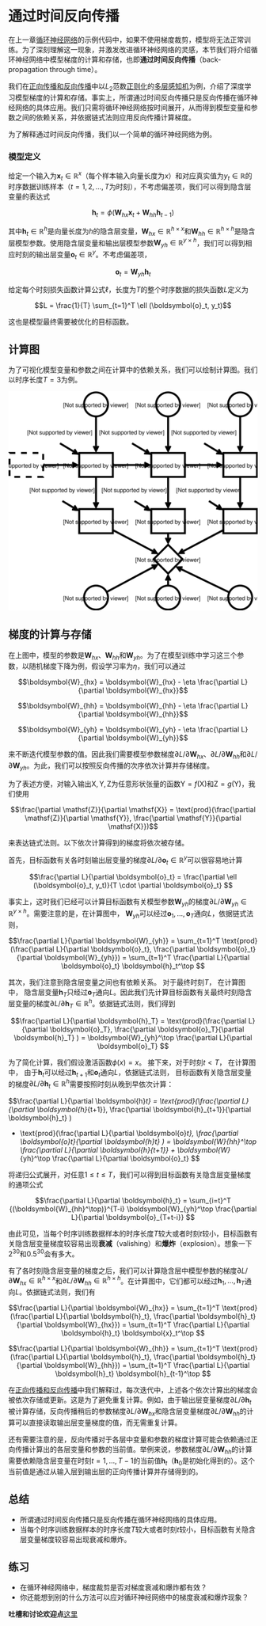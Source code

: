 # 通过时间反向传播

在上一章[循环神经网络](rnn-scratch.md)的示例代码中，如果不使用梯度裁剪，模型将无法正常训练。为了深刻理解这一现象，并激发改进循环神经网络的灵感，本节我们将介绍循环神经网络中模型梯度的计算和存储，也即**通过时间反向传播**（back-propagation through time）。


我们在[正向传播和反向传播](../chapter_supervised-learning/backprop.md)中以$L_2$范数[正则化](../chapter_supervised-learning/reg-scratch.md)的[多层感知机](../chapter_supervised-learning/mlp-scratch.md)为例，介绍了深度学习模型梯度的计算和存储。事实上，所谓通过时间反向传播只是反向传播在循环神经网络的具体应用。我们只需将循环神经网络按时间展开，从而得到模型变量和参数之间的依赖关系，并依据链式法则应用反向传播计算梯度。

为了解释通过时间反向传播，我们以一个简单的循环神经网络为例。


### 模型定义

给定一个输入为$\boldsymbol{x}_t \in \mathbb{R}^x$（每个样本输入向量长度为$x$）和对应真实值为$y_t \in \mathbb{R}$的时序数据训练样本（$t = 1, 2, \ldots, T$为时刻），不考虑偏差项，我们可以得到隐含层变量的表达式

$$\boldsymbol{h}_t = \phi(\boldsymbol{W}_{hx} \boldsymbol{x}_t + \boldsymbol{W}_{hh} \boldsymbol{h}_{t-1})$$

其中$\boldsymbol{h}_t \in \mathbb{R}^h$是向量长度为$h$的隐含层变量，$\boldsymbol{W}_{hx} \in \mathbb{R}^{h \times x}$和$\boldsymbol{W}_{hh} \in \mathbb{R}^{h \times h}$是隐含层模型参数。使用隐含层变量和输出层模型参数$\boldsymbol{W}_{yh} \in \mathbb{R}^{y \times h}$，我们可以得到相应时刻的输出层变量$\boldsymbol{o}_t \in \mathbb{R}^y$。不考虑偏差项，

$$\boldsymbol{o}_t = \boldsymbol{W}_{yh} \boldsymbol{h}_{t}$$

给定每个时刻损失函数计算公式$\ell$，长度为$T$的整个时序数据的损失函数$L$定义为

$$L = \frac{1}{T} \sum_{t=1}^T \ell (\boldsymbol{o}_t, y_t)$$

这也是模型最终需要被优化的目标函数。

## 计算图

为了可视化模型变量和参数之间在计算中的依赖关系，我们可以绘制计算图。我们以时序长度$T=3$为例。

![](../img/rnn-bptt.svg)

## 梯度的计算与存储

在上图中，模型的参数是$\boldsymbol{W}_{hx}$、$\boldsymbol{W}_{hh}$和$\boldsymbol{W}_{yh}$。为了在模型训练中学习这三个参数，以随机梯度下降为例，假设学习率为$\eta$，我们可以通过

$$\boldsymbol{W}_{hx} = \boldsymbol{W}_{hx} - \eta \frac{\partial L}{\partial \boldsymbol{W}_{hx}}$$

$$\boldsymbol{W}_{hh} = \boldsymbol{W}_{hh} - \eta \frac{\partial L}{\partial \boldsymbol{W}_{hh}}$$

$$\boldsymbol{W}_{yh} = \boldsymbol{W}_{yh} - \eta \frac{\partial L}{\partial \boldsymbol{W}_{yh}}$$


来不断迭代模型参数的值。因此我们需要模型参数梯度$\partial L/\partial \boldsymbol{W}_{hx}$、$\partial L/\partial \boldsymbol{W}_{hh}$和$\partial L/\partial \boldsymbol{W}_{yh}$。为此，我们可以按照反向传播的次序依次计算并存储梯度。

为了表述方便，对输入输出$\mathsf{X}, \mathsf{Y}, \mathsf{Z}$为任意形状张量的函数$\mathsf{Y}=f(\mathsf{X})$和$\mathsf{Z}=g(\mathsf{Y})$，我们使用

$$\frac{\partial \mathsf{Z}}{\partial \mathsf{X}} = \text{prod}(\frac{\partial \mathsf{Z}}{\partial \mathsf{Y}}, \frac{\partial \mathsf{Y}}{\partial \mathsf{X}})$$

来表达链式法则。以下依次计算得到的梯度将依次被存储。

首先，目标函数有关各时刻输出层变量的梯度$\partial L/\partial \boldsymbol{o}_t \in \mathbb{R}^y$可以很容易地计算

$$\frac{\partial L}{\partial \boldsymbol{o}_t} =  \frac{\partial \ell (\boldsymbol{o}_t, y_t)}{T \cdot \partial \boldsymbol{o}_t} $$

事实上，这时我们已经可以计算目标函数有关模型参数$\boldsymbol{W}_{yh}$的梯度$\partial L/\partial \boldsymbol{W}_{yh} \in \mathbb{R}^{y \times h}$。需要注意的是，在计算图中，
$\boldsymbol{W}_{yh}$可以经过$\boldsymbol{o}_1, \ldots, \boldsymbol{o}_T$通向$L$，依据链式法则，

$$\frac{\partial L}{\partial \boldsymbol{W}_{yh}} 
= \sum_{t=1}^T \text{prod}(\frac{\partial L}{\partial \boldsymbol{o}_t}, \frac{\partial \boldsymbol{o}_t}{\partial \boldsymbol{W}_{yh}}) 
= \sum_{t=1}^T \frac{\partial L}{\partial \boldsymbol{o}_t} \boldsymbol{h}_t^\top
$$


其次，我们注意到隐含层变量之间也有依赖关系。
对于最终时刻$T$，
在计算图中，
隐含层变量$\boldsymbol{h}_T$只经过$\boldsymbol{o}_T$通向$L$。因此我们先计算目标函数有关最终时刻隐含层变量的梯度$\partial L/\partial \boldsymbol{h}_T \in \mathbb{R}^h$。依据链式法则，我们得到

$$\frac{\partial L}{\partial \boldsymbol{h}_T} = \text{prod}(\frac{\partial L}{\partial \boldsymbol{o}_T}, \frac{\partial \boldsymbol{o}_T}{\partial \boldsymbol{h}_T} ) = \boldsymbol{W}_{yh}^\top \frac{\partial L}{\partial \boldsymbol{o}_T}
$$


为了简化计算，我们假设激活函数$\phi(x) = x$。
接下来，对于时刻$t < T$，
在计算图中，
由于$\boldsymbol{h}_t$可以经过$\boldsymbol{h}_{t+1}$和$\boldsymbol{o}_t$通向$L$，依据链式法则，
目标函数有关隐含层变量的梯度$\partial L/\partial \boldsymbol{h}_t \in \mathbb{R}^h$需要按照时刻从晚到早依次计算：


$$\frac{\partial L}{\partial \boldsymbol{h}_t} 
= \text{prod}(\frac{\partial L}{\partial \boldsymbol{h}_{t+1}}, \frac{\partial \boldsymbol{h}_{t+1}}{\partial \boldsymbol{h}_t} ) 
+ \text{prod}(\frac{\partial L}{\partial \boldsymbol{o}_t}, \frac{\partial \boldsymbol{o}_t}{\partial \boldsymbol{h}_t} ) 
= \boldsymbol{W}_{hh}^\top \frac{\partial L}{\partial \boldsymbol{h}_{t+1}} + \boldsymbol{W}_{yh}^\top \frac{\partial L}{\partial \boldsymbol{o}_t}
$$

将递归公式展开，对任意$1 \leq t \leq T$，我们可以得到目标函数有关隐含层变量梯度的通项公式

$$\frac{\partial L}{\partial \boldsymbol{h}_t} 
= \sum_{i=t}^T {(\boldsymbol{W}_{hh}^\top)}^{T-i} \boldsymbol{W}_{yh}^\top \frac{\partial L}{\partial \boldsymbol{o}_{T+t-i}}
$$

由此可见，当每个时序训练数据样本的时序长度$T$较大或者时刻$t$较小，目标函数有关隐含层变量梯度较容易出现**衰减**（valishing）和**爆炸**（explosion）。想象一下$2^{30}$和$0.5^{30}$会有多大。


有了各时刻隐含层变量的梯度之后，我们可以计算隐含层中模型参数的梯度$\partial L/\partial \boldsymbol{W}_{hx} \in \mathbb{R}^{h \times x}$和$\partial L/\partial \boldsymbol{W}_{hh} \in \mathbb{R}^{h \times h}$。在计算图中，它们都可以经过$\boldsymbol{h}_1, \ldots, \boldsymbol{h}_T$通向$L$。依据链式法则，我们有

$$\frac{\partial L}{\partial \boldsymbol{W}_{hx}} 
= \sum_{t=1}^T \text{prod}(\frac{\partial L}{\partial \boldsymbol{h}_t}, \frac{\partial \boldsymbol{h}_t}{\partial \boldsymbol{W}_{hx}}) 
= \sum_{t=1}^T \frac{\partial L}{\partial \boldsymbol{h}_t} \boldsymbol{x}_t^\top
$$

$$\frac{\partial L}{\partial \boldsymbol{W}_{hh}} 
= \sum_{t=1}^T \text{prod}(\frac{\partial L}{\partial \boldsymbol{h}_t}, \frac{\partial \boldsymbol{h}_t}{\partial \boldsymbol{W}_{hh}}) 
= \sum_{t=1}^T \frac{\partial L}{\partial \boldsymbol{h}_t} \boldsymbol{h}_{t-1}^\top
$$


在[正向传播和反向传播](../chapter_supervised-learning/backprop.md)中我们解释过，每次迭代中，上述各个依次计算出的梯度会被依次存储或更新。这是为了避免重复计算。例如，由于输出层变量梯度$\partial L/\partial \boldsymbol{h}_t$被计算存储，反向传播稍后的参数梯度$\partial L/\partial  \boldsymbol{W}_{hx}$和隐含层变量梯度$\partial L/\partial \boldsymbol{W}_{hh}$的计算可以直接读取输出层变量梯度的值，而无需重复计算。

还有需要注意的是，反向传播对于各层中变量和参数的梯度计算可能会依赖通过正向传播计算出的各层变量和参数的当前值。举例来说，参数梯度$\partial L/\partial \boldsymbol{W}_{hh}$的计算需要依赖隐含层变量在时刻$t = 1, \ldots, T-1$的当前值$\boldsymbol{h}_t$（$\boldsymbol{h}_0$是初始化得到的）。这个当前值是通过从输入层到输出层的正向传播计算并存储得到的。


## 总结

* 所谓通过时间反向传播只是反向传播在循环神经网络的具体应用。
* 当每个时序训练数据样本的时序长度$T$较大或者时刻$t$较小，目标函数有关隐含层变量梯度较容易出现衰减和爆炸。


## 练习

- 在循环神经网络中，梯度裁剪是否对梯度衰减和爆炸都有效？
- 你还能想到别的什么方法可以应对循环神经网络中的梯度衰减和爆炸现象？

**吐槽和讨论欢迎点**[这里](https://discuss.gluon.ai/t/topic/3711)
